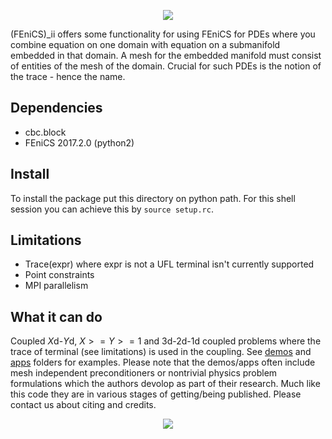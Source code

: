 <p align="center">
  <img src="https://github.com/MiroK/fenics_ii/blob/master/logo.png">
</p>

(FEniCS)_ii offers some functionality for using FEniCS for PDEs where you combine
equation on one domain with equation on a submanifold embedded in that domain. A
mesh for the embedded manifold must consist of entities of the mesh of the
domain. Crucial for such PDEs is the notion of the trace - hence the name.

## Dependencies
  - cbc.block
  - FEniCS 2017.2.0  (python2)

## Install
To install the package put this directory on python path. For this shell
session you can achieve this by `source setup.rc`. 

## Limitations
 - Trace(expr) where expr is not a UFL terminal isn't currently supported
 - Point constraints
 - MPI parallelism
 
 ## What it can do
  Coupled $X$d-$Y$d, $X >=Y >= 1$ and 3d-2d-1d coupled problems where the trace of 
  terminal (see limitations) is used in the coupling. See [demos](https://github.com/MiroK/fenics_ii/tree/master/demo) 
  and [apps](https://github.com/MiroK/fenics_ii/tree/master/apps) folders for 
  examples. Please note that the demos/apps often include mesh independent 
  preconditioners or nontrivial physics problem formulations which the authors devolop as 
  part of their research. Much like this code they are in various stages of getting/being
  published. Please contact us about citing and credits.
  
  <p align="center">
    <img src="https://github.com/MiroK/fenics_ii/blob/master/apps/d123/visit0000.png">
  </p>
  
